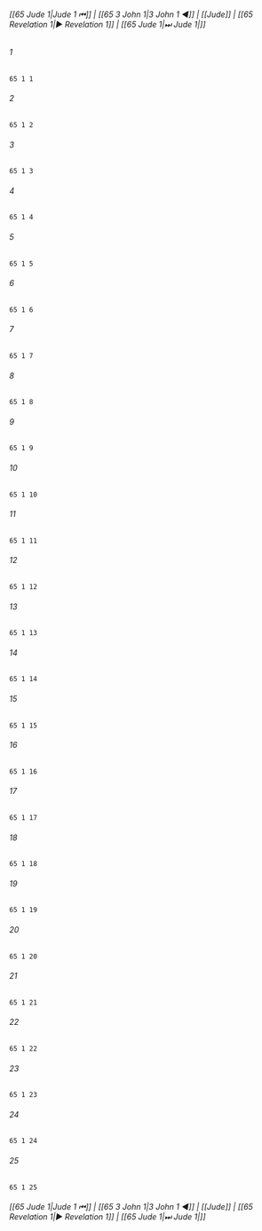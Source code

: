 
###### [[65 Jude 1|Jude 1 ⏮]] | [[65 3 John 1|3 John 1 ◀]] | [[Jude]] | [[65 Revelation 1|▶ Revelation 1]] | [[65 Jude 1|⏭ Jude 1|]]

###### 1
``` verse
65 1 1 
```
###### 2
``` verse
65 1 2 
```
###### 3
``` verse
65 1 3 
```
###### 4
``` verse
65 1 4 
```
###### 5
``` verse
65 1 5 
```
###### 6
``` verse
65 1 6 
```
###### 7
``` verse
65 1 7 
```
###### 8
``` verse
65 1 8 
```
###### 9
``` verse
65 1 9 
```
###### 10
``` verse
65 1 10 
```
###### 11
``` verse
65 1 11 
```
###### 12
``` verse
65 1 12 
```
###### 13
``` verse
65 1 13 
```
###### 14
``` verse
65 1 14 
```
###### 15
``` verse
65 1 15 
```
###### 16
``` verse
65 1 16 
```
###### 17
``` verse
65 1 17 
```
###### 18
``` verse
65 1 18 
```
###### 19
``` verse
65 1 19 
```
###### 20
``` verse
65 1 20 
```
###### 21
``` verse
65 1 21 
```
###### 22
``` verse
65 1 22 
```
###### 23
``` verse
65 1 23 
```
###### 24
``` verse
65 1 24 
```
###### 25
``` verse
65 1 25 
```

###### [[65 Jude 1|Jude 1 ⏮]] | [[65 3 John 1|3 John 1 ◀]] | [[Jude]] | [[65 Revelation 1|▶ Revelation 1]] | [[65 Jude 1|⏭ Jude 1|]]

